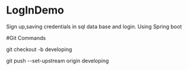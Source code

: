 # LogInDemo
Sign up,saving credentials in sql data base and login. Using Spring boot

#Git Commands

git checkout -b developing

git push --set-upstream origin developing
